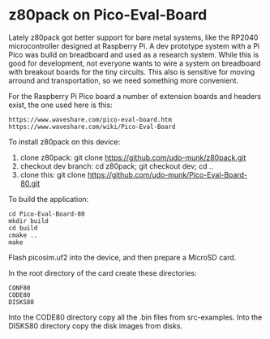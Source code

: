 # z80pack on Pico-Eval-Board

Lately z80pack got better support for bare metal systems, like the
RP2040 microcontroller designed at Raspberry Pi. A dev prototype system
with a Pi Pico was build on breadboard and used as a research system.
While this is good for development, not everyone wants to wire a system
on breadboard with breakout boards for the tiny circuits. This also is
sensitive for moving arround and transportation, so we need something
more convenient.

For the Raspberry Pi Pico board a number of extension boards and headers
exist, the one used here is this:

	https://www.waveshare.com/pico-eval-board.htm
	https://www.waveshare.com/wiki/Pico-Eval-Board

To install z80pack on this device:

1. clone z80pack: git clone https://github.com/udo-munk/z80pack.git
2. checkout dev branch: cd z80pack; git checkout dev; cd ..
3. clone this: git clone https://github.com/udo-munk/Pico-Eval-Board-80.git

To build the application:

	cd Pico-Eval-Board-80
	mkdir build
	cd build
	cmake ..
	make

Flash picosim.uf2 into the device, and then prepare a MicroSD card.

In the root directory of the card create these directories:

	CONF80
	CODE80
	DISKS80

Into the CODE80 directory copy all the .bin files from src-examples.
Into the DISKS80 directory copy the disk images from disks.
